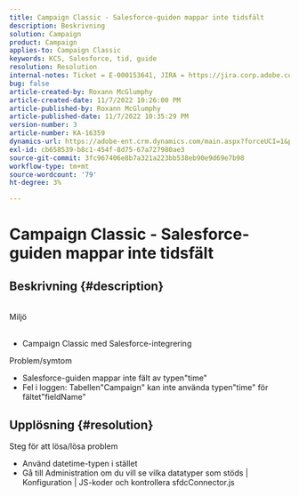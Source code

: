 ```yaml
---
title: Campaign Classic - Salesforce-guiden mappar inte tidsfält
description: Beskrivning
solution: Campaign
product: Campaign
applies-to: Campaign Classic
keywords: KCS, Salesforce, tid, guide
resolution: Resolution
internal-notes: Ticket = E-000153641, JIRA = https://jira.corp.adobe.com/browse/NEO-27340
bug: false
article-created-by: Roxann McGlumphy
article-created-date: 11/7/2022 10:26:00 PM
article-published-by: Roxann McGlumphy
article-published-date: 11/7/2022 10:35:29 PM
version-number: 3
article-number: KA-16359
dynamics-url: https://adobe-ent.crm.dynamics.com/main.aspx?forceUCI=1&pagetype=entityrecord&etn=knowledgearticle&id=a7e62e27-eb5e-ed11-9561-6045bd006704
exl-id: cb658539-b8c1-454f-8d75-67a727980ae3
source-git-commit: 3fc967406e8b7a321a223bb538eb90e9d69e7b98
workflow-type: tm+mt
source-wordcount: '79'
ht-degree: 3%

---
```


# Campaign Classic - Salesforce-guiden mappar inte tidsfält

## Beskrivning {#description}

<br>Miljö<br><br>
- Campaign Classic med Salesforce-integrering

Problem/symtom
- Salesforce-guiden mappar inte fält av typen&quot;time&quot;
- Fel i loggen: Tabellen&quot;Campaign&quot; kan inte använda typen&quot;time&quot; för fältet&quot;fieldName&quot;



## Upplösning {#resolution}

Steg för att lösa/lösa problem
- Använd datetime-typen i stället
- Gå till Administration om du vill se vilka datatyper som stöds | Konfiguration | JS-koder och kontrollera sfdcConnector.js

